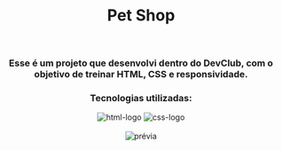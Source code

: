 <div align="center">
<h1>Pet Shop</h1>
<br>
<h3>Esse é um projeto que desenvolvi dentro do DevClub, com o objetivo de treinar HTML, CSS e responsividade.
<br>
<h3><p>Tecnologias utilizadas:</p></h3> <img src="https://img.shields.io/badge/HTML5-E34F26?style=for-the-badge&logo=html5&logoColor=white" alt=html-logo /> <img src="https://img.shields.io/badge/CSS-239120?&style=for-the-badge&logo=css3&logoColor=white" alt=css-logo />
<br>
<br>
<img src="https://github.com/dusorensen/petshop/blob/master/img/we-care%20pr%C3%A9via.png?raw=true" alt="prévia" />
</div>
